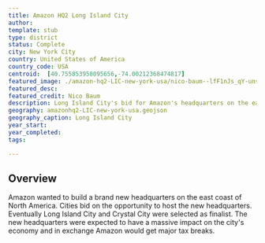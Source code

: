 ```yaml
---
title: Amazon HQ2 Long Island City
author:
template: stub
type: district
status: Complete
city: New York City
country: United States of America
country_code: USA
centroid:  [40.755853958095656,-74.00212368474817]
featured_image: ./amazon-hq2-LIC-new-york-usa/nico-baum--lfF1nJs_qY-unsplash.jpeg
featured_desc: 
featured_credit: Nico Baum
description: Long Island City's bid for Amazon's headquarters on the east coast of North America.
geography: amazonhq2-LIC-new-york-usa.geojson
geography_caption: Long Island City
year_start:
year_completed:
tags:

---
```


## Overview
Amazon wanted to build a brand new headquarters on the east coast of North America. Cities bid on the opportunity to host the new headquarters. Eventually Long Island City and Crystal City were selected as finalist. The new headquarters were expected to have a massive impact on the city's economy and in exchange Amazon would get major tax breaks.
